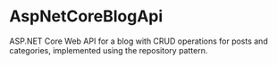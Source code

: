 # AspNetCoreBlogApi
ASP.NET Core Web API for a blog with CRUD operations for posts and categories, implemented using the repository pattern.
